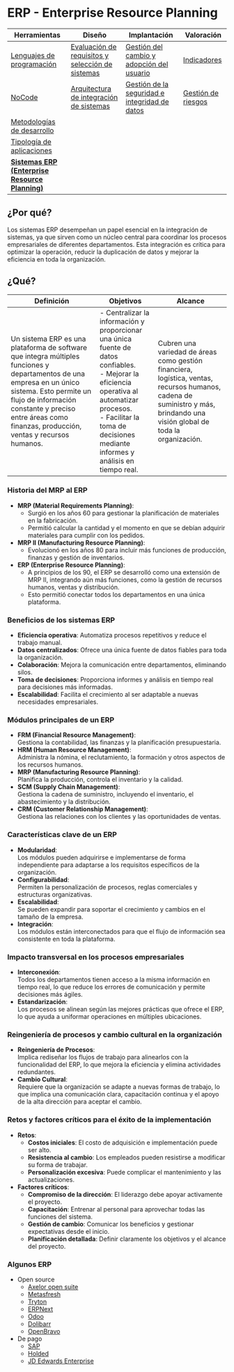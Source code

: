 # ERP - Enterprise Resource Planning

|Herramientas|Diseño|Implantación|Valoración|
|-|-|-|-|
|[Lenguajes de programación](lenguajesProgramacion.md)|[Evaluación de requisitos y selección de sistemas](requisitos.md)|[Gestión del cambio y adopción del usuario](gestionDelCambio.md)|[Indicadores](indicadores.md)|
|[NoCode](noCode.md)                                  |[Arquitectura de integración de sistemas](arquitectura.md)|[Gestión de la seguridad e integridad de datos](gestionSeguridad.md)|[Gestión de riesgos](riesgos.md)|
|[Metodologías de desarrollo](metodologiasDesarrollo.md)
|[Tipología de aplicaciones](tipologia.md)
|[**Sistemas ERP (Enterprise Resource Planning)**](erp.md)

## ¿Por qué?

Los sistemas ERP desempeñan un papel esencial en la integración de sistemas, ya que sirven como un núcleo central para coordinar los procesos empresariales de diferentes departamentos. Esta integración es crítica para optimizar la operación, reducir la duplicación de datos y mejorar la eficiencia en toda la organización.

## ¿Qué?

|Definición|Objetivos|Alcance|
|-|-|-|
Un sistema ERP es una plataforma de software que integra múltiples funciones y departamentos de una empresa en un único sistema. Esto permite un flujo de información constante y preciso entre áreas como finanzas, producción, ventas y recursos humanos.|- Centralizar la información y proporcionar una única fuente de datos confiables.<br>- Mejorar la eficiencia operativa al automatizar procesos.<br>- Facilitar la toma de decisiones mediante informes y análisis en tiempo real.|Cubren una variedad de áreas como gestión financiera, logística, ventas, recursos humanos, cadena de suministro y más, brindando una visión global de toda la organización.

### Historia del MRP al ERP

- **MRP (Material Requirements Planning)**:  
  - Surgió en los años 60 para gestionar la planificación de materiales en la fabricación.
  - Permitió calcular la cantidad y el momento en que se debían adquirir materiales para cumplir con los pedidos.
- **MRP II (Manufacturing Resource Planning)**:  
  - Evolucionó en los años 80 para incluir más funciones de producción, finanzas y gestión de inventarios.
- **ERP (Enterprise Resource Planning)**:  
  - A principios de los 90, el ERP se desarrolló como una extensión de MRP II, integrando aún más funciones, como la gestión de recursos humanos, ventas y distribución.
  - Esto permitió conectar todos los departamentos en una única plataforma.

### Beneficios de los sistemas ERP

- **Eficiencia operativa**: Automatiza procesos repetitivos y reduce el trabajo manual.
- **Datos centralizados**: Ofrece una única fuente de datos fiables para toda la organización.
- **Colaboración**: Mejora la comunicación entre departamentos, eliminando silos.
- **Toma de decisiones**: Proporciona informes y análisis en tiempo real para decisiones más informadas.
- **Escalabilidad**: Facilita el crecimiento al ser adaptable a nuevas necesidades empresariales.

### Módulos principales de un ERP

- **FRM (Financial Resource Management)**:  
  Gestiona la contabilidad, las finanzas y la planificación presupuestaria.
- **HRM (Human Resource Management)**:  
  Administra la nómina, el reclutamiento, la formación y otros aspectos de los recursos humanos.
- **MRP (Manufacturing Resource Planning)**:  
  Planifica la producción, controla el inventario y la calidad.
- **SCM (Supply Chain Management)**:  
  Gestiona la cadena de suministro, incluyendo el inventario, el abastecimiento y la distribución.
- **CRM (Customer Relationship Management)**:  
  Gestiona las relaciones con los clientes y las oportunidades de ventas.

### Características clave de un ERP

- **Modularidad**:  
  Los módulos pueden adquirirse e implementarse de forma independiente para adaptarse a los requisitos específicos de la organización.
- **Configurabilidad**:  
  Permiten la personalización de procesos, reglas comerciales y estructuras organizativas.
- **Escalabilidad**:  
  Se pueden expandir para soportar el crecimiento y cambios en el tamaño de la empresa.
- **Integración**:  
  Los módulos están interconectados para que el flujo de información sea consistente en toda la plataforma.

### Impacto transversal en los procesos empresariales

- **Interconexión**:  
  Todos los departamentos tienen acceso a la misma información en tiempo real, lo que reduce los errores de comunicación y permite decisiones más ágiles.
- **Estandarización**:  
  Los procesos se alinean según las mejores prácticas que ofrece el ERP, lo que ayuda a uniformar operaciones en múltiples ubicaciones.

### Reingeniería de procesos y cambio cultural en la organización

- **Reingeniería de Procesos**:  
  Implica rediseñar los flujos de trabajo para alinearlos con la funcionalidad del ERP, lo que mejora la eficiencia y elimina actividades redundantes.
- **Cambio Cultural**:  
  Requiere que la organización se adapte a nuevas formas de trabajo, lo que implica una comunicación clara, capacitación continua y el apoyo de la alta dirección para aceptar el cambio.

### Retos y factores críticos para el éxito de la implementación

- **Retos**:
  - **Costos iniciales**: El costo de adquisición e implementación puede ser alto.
  - **Resistencia al cambio**: Los empleados pueden resistirse a modificar su forma de trabajar.
  - **Personalización excesiva**: Puede complicar el mantenimiento y las actualizaciones.
- **Factores críticos**:
  - **Compromiso de la dirección**: El liderazgo debe apoyar activamente el proyecto.
  - **Capacitación**: Entrenar al personal para aprovechar todas las funciones del sistema.
  - **Gestión de cambio**: Comunicar los beneficios y gestionar expectativas desde el inicio.
  - **Planificación detallada**: Definir claramente los objetivos y el alcance del proyecto.

### Algunos ERP

- Open source
  - [Axelor open suite](https://axelor.com/)
  - [Metasfresh](https://metasfresh.com/en/)
  - [Tryton](https://www.tryton.org/)
  - [ERPNext](https://erpnext.com/)
  - [Odoo](https://www.odoo.com/es_ES/page/editions)
  - [Dolibarr](https://www.dolibarr.org/)
  - [OpenBravo](https://www.openbravo.com/)
- De pago
  - [SAP](https://www.sap.com/spain/products/erp/what-is-sap-erp.html)
  - [Holded](https://www.holded.com/es)
  - [JD Edwards Enterprise](https://www.onegolive.com/jd-edwards/)

